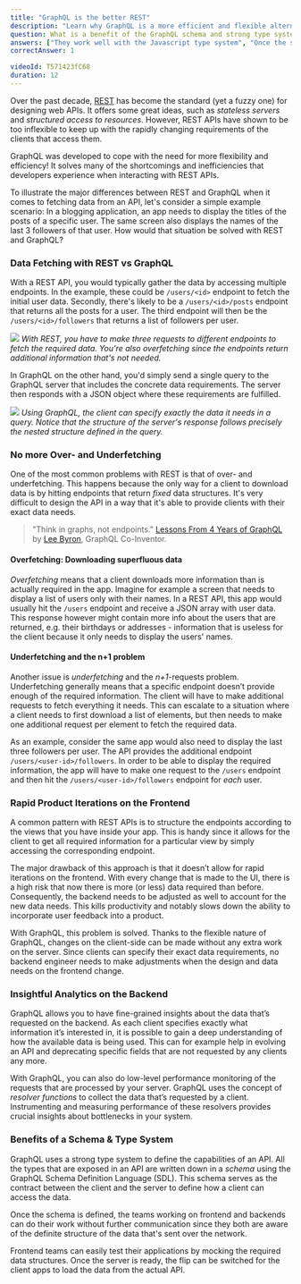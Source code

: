 ```yaml
---
title: "GraphQL is the better REST"
description: "Learn why GraphQL is a more efficient and flexible alternative to REST APIs. It has a strong type system and avoids frontend issues like over- and underfetching."
question: What is a benefit of the GraphQL schema and strong type system?
answers: ["They work well with the Javascript type system", "Once the schema is defined, frontend and backend teams can work independently from another", "It solves the n+1 request problem", "Trick question: GraphQL doesn't have a type system"]
correctAnswer: 1

videoId: T571423fC68
duration: 12
---
```


Over the past decade, [REST](https://en.wikipedia.org/wiki/Representational_state_transfer) has become the standard (yet a fuzzy one) for designing web APIs. It offers some great ideas, such as *stateless servers* and *structured access to resources*. However, REST APIs have shown to be too inflexible to keep up with the rapidly changing requirements of the clients that access them.

GraphQL was developed to cope with the need for more flexibility and efficiency! It solves many of the shortcomings and inefficiencies that developers experience when interacting with REST APIs.

To illustrate the major differences between REST and GraphQL when it comes to fetching data from an API, let's consider a simple example scenario: In a blogging application, an app needs to display the titles of the posts of a specific user. The same screen also displays the names of the last 3 followers of that user. How would that situation be solved with REST and GraphQL?

### Data Fetching with REST vs GraphQL

With a REST API, you would typically gather the data by accessing multiple endpoints. In the example, these could be `/users/<id>` endpoint to fetch the initial user data. Secondly, there's likely to be a `/users/<id>/posts` endpoint that returns all the posts for a user. The third endpoint will then be the `/users/<id>/followers` that returns a list of followers per user.

![](http://imgur.com/VIWd5I5.png)
*With REST, you have to make three requests to different endpoints to fetch the required data. You're also _overfetching_ since the endpoints return additional information that's not needed.*

In GraphQL on the other hand, you'd simply send a single query to the GraphQL server that includes the concrete data requirements. The server then responds with a JSON object where these requirements are fulfilled.

![](http://imgur.com/uY50GHz.png)
*Using GraphQL, the client can specify exactly the data it needs in a _query_. Notice that the _structure_ of the server's response follows precisely the nested structure defined in the query.*

### No more Over- and Underfetching

One of the most common problems with REST is that of over- and underfetching. This happens because the only way for a client to download data is by hitting endpoints that return _fixed_ data structures. It's very difficult to design the API in a way that it's able to provide clients with their exact data needs.

> "Think in graphs, not endpoints." [Lessons From 4 Years of GraphQL](http://www.graphql.com/articles/4-years-of-graphql-lee-byron) by [Lee Byron](https://twitter.com/leeb), GraphQL Co-Inventor.

#### Overfetching: Downloading superfluous data

*Overfetching* means that a client downloads more information than is actually required in the app. Imagine for example a screen that needs to display a list of users only with their names. In a REST API, this app would usually hit the `/users` endpoint and receive a JSON array with user data. This response however might contain more info about the users that are returned, e.g. their birthdays or addresses - information that is useless for the client because it only needs to display the users' names. 

#### Underfetching and the n+1 problem

Another issue is *underfetching* and the *n+1*-requests problem. Underfetching generally means that a specific endpoint doesn’t provide enough of the required information. The client will have to make additional requests to fetch everything it needs. This can escalate to a situation where a client needs to first download a list of elements, but then needs to make one additional request per element to fetch the required data.

As an example, consider the same app would also need to display the last three followers per user. The API provides the additional endpoint `/users/<user-id>/followers`. In order to be able to display the required information, the app will have to make one request to the `/users` endpoint and then hit the `/users/<user-id>/followers` endpoint for _each_ user. 

### Rapid Product Iterations on the Frontend

A common pattern with REST APIs is to structure the endpoints according to the views that you have inside your app. This is handy since it allows for the client to get all required information for a particular view by simply accessing the corresponding endpoint.

The major drawback of this approach is that it doesn’t allow for rapid iterations on the frontend. With every change that is made to the UI, there is a high risk that now there is more (or less) data required than before. Consequently, the backend needs to be adjusted as well to account for the new data needs. This kills productivity and notably slows down the ability to incorporate user feedback into a product. 

With GraphQL, this problem is solved. Thanks to the flexible nature of GraphQL, changes on the client-side can be made without any extra work on the server. Since clients can specify their exact data requirements, no backend engineer needs to make adjustments when the design and data needs on the frontend change.

### Insightful Analytics on the Backend

GraphQL allows you to have fine-grained insights about the data that’s requested on the backend. As each client specifies exactly what information it’s interested in, it is possible to gain a deep understanding of how the available data is being used. This can for example help in evolving an API and deprecating specific fields that are not requested by any clients any more.

With GraphQL, you can also do low-level performance monitoring of the requests that are processed by your server. GraphQL uses the concept of *resolver functions* to collect the data that’s requested by a client. Instrumenting and measuring performance of these resolvers provides crucial insights about bottlenecks in your system. 

### Benefits of a Schema & Type System

GraphQL uses a strong type system to define the capabilities of an API. All the types that are exposed in an API are written down in a *schema* using the GraphQL Schema Definition Language (SDL). This schema serves as the contract between the client and the server to define how a client can access the data.

Once the schema is defined, the teams working on frontend and backends can do their work without further communication since they both are aware of the definite structure of the data that's sent over the network. 

Frontend teams can easily test their applications by mocking the required data structures. Once the server is ready, the flip can be switched for the client apps to load the data from the actual API.



